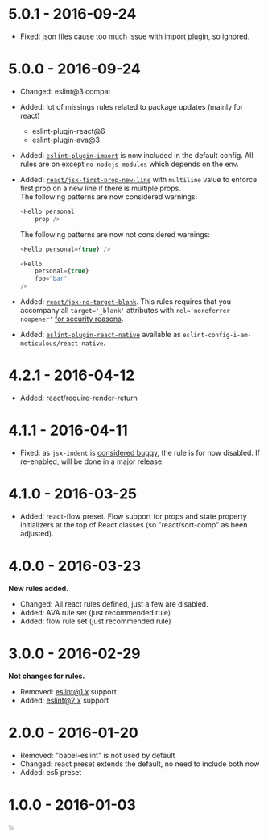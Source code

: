 # 5.0.1 - 2016-09-24

- Fixed: json files cause too much issue with import plugin, so ignored.

# 5.0.0 - 2016-09-24

- Changed: eslint@3 compat
- Added: lot of missings rules related to package updates (mainly for react)
  - eslint-plugin-react@6
  - eslint-plugin-ava@3
- Added: [``eslint-plugin-import``](https://github.com/benmosher/eslint-plugin-import)
  is now included in the default config.
  All rules are on except ``no-nodejs-modules`` which depends on the env.
- Added: [``react/jsx-first-prop-new-line``](https://github.com/yannickcr/eslint-plugin-react/blob/master/docs/rules/jsx-first-prop-new-line.md)
  with ``multiline`` value to enforce first prop on a new line if there is
  multiple props.  
  The following patterns are now considered warnings:

  ```js
  <Hello personal
      prop />
  ```

  The following patterns are now not considered warnings:

  ```js
  <Hello personal={true} />

  <Hello
      personal={true}
      foo="bar"
  />
  ```

- Added: [``react/jsx-no-target-blank``](https://github.com/yannickcr/eslint-plugin-react/blob/master/docs/rules/jsx-no-target-blank.md).
  This rules requires that you accompany all ``target='_blank'`` attributes with
  ``rel='noreferrer noopener'``
  [for security reasons](https://mathiasbynens.github.io/rel-noopener/).
- Added: [``eslint-plugin-react-native``](https://github.com/Intellicode/eslint-plugin-react-native)
  available as ``eslint-config-i-am-meticulous/react-native``.


# 4.2.1 - 2016-04-12

- Added: react/require-render-return

# 4.1.1 - 2016-04-11

- Fixed: as ``jsx-indent`` is
  [considered buggy](https://github.com/yannickcr/eslint-plugin-react/issues/540),
  the rule is for now disabled. If re-enabled, will be done in a major release.

# 4.1.0 - 2016-03-25

- Added: react-flow preset.
  Flow support for props and state property initializers at the top of React
  classes (so "react/sort-comp" as been adjusted).

# 4.0.0 - 2016-03-23

**New rules added.**

- Changed: All react rules defined, just a few are disabled.
- Added: AVA rule set (just recommended rule)
- Added: flow rule set (just recommended rule)

# 3.0.0 - 2016-02-29

**Not changes for rules.**

- Removed: eslint@1.x support
- Added: eslint@2.x support

# 2.0.0 - 2016-01-20

- Removed: "babel-eslint" is not used by default
- Changed: react preset extends the default, no need to include both now
- Added: es5 preset

# 1.0.0 - 2016-01-03

💥
